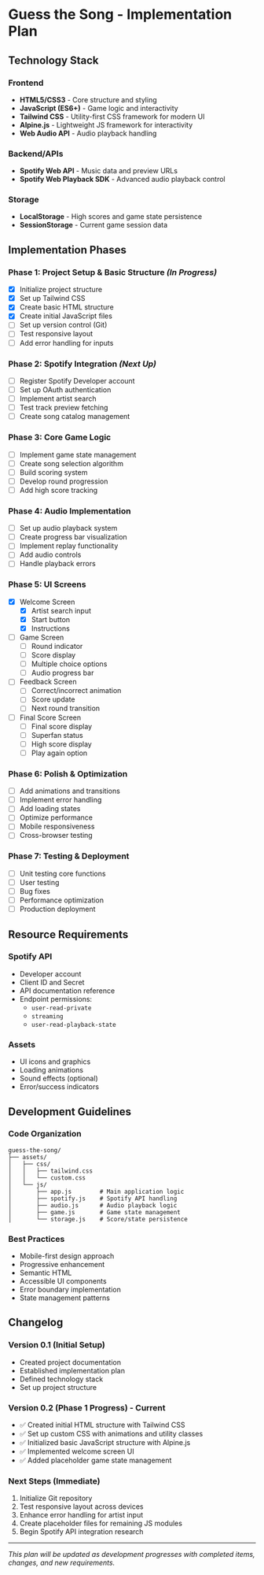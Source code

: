 # Guess the Song - Implementation Plan

## Technology Stack

### Frontend
- **HTML5/CSS3** - Core structure and styling
- **JavaScript (ES6+)** - Game logic and interactivity
- **Tailwind CSS** - Utility-first CSS framework for modern UI
- **Alpine.js** - Lightweight JS framework for interactivity
- **Web Audio API** - Audio playback handling

### Backend/APIs
- **Spotify Web API** - Music data and preview URLs
- **Spotify Web Playback SDK** - Advanced audio playback control

### Storage
- **LocalStorage** - High scores and game state persistence
- **SessionStorage** - Current game session data

## Implementation Phases

### Phase 1: Project Setup & Basic Structure _(In Progress)_
- [x] Initialize project structure
- [x] Set up Tailwind CSS
- [x] Create basic HTML structure
- [x] Create initial JavaScript files
- [ ] Set up version control (Git)
- [ ] Test responsive layout
- [ ] Add error handling for inputs

### Phase 2: Spotify Integration _(Next Up)_
- [ ] Register Spotify Developer account
- [ ] Set up OAuth authentication
- [ ] Implement artist search
- [ ] Test track preview fetching
- [ ] Create song catalog management

### Phase 3: Core Game Logic
- [ ] Implement game state management
- [ ] Create song selection algorithm
- [ ] Build scoring system
- [ ] Develop round progression
- [ ] Add high score tracking

### Phase 4: Audio Implementation
- [ ] Set up audio playback system
- [ ] Create progress bar visualization
- [ ] Implement replay functionality
- [ ] Add audio controls
- [ ] Handle playback errors

### Phase 5: UI Screens
- [x] Welcome Screen
  - [x] Artist search input
  - [x] Start button
  - [x] Instructions
- [ ] Game Screen
  - [ ] Round indicator
  - [ ] Score display
  - [ ] Multiple choice options
  - [ ] Audio progress bar
- [ ] Feedback Screen
  - [ ] Correct/incorrect animation
  - [ ] Score update
  - [ ] Next round transition
- [ ] Final Score Screen
  - [ ] Final score display
  - [ ] Superfan status
  - [ ] High score display
  - [ ] Play again option

### Phase 6: Polish & Optimization
- [ ] Add animations and transitions
- [ ] Implement error handling
- [ ] Add loading states
- [ ] Optimize performance
- [ ] Mobile responsiveness
- [ ] Cross-browser testing

### Phase 7: Testing & Deployment
- [ ] Unit testing core functions
- [ ] User testing
- [ ] Bug fixes
- [ ] Performance optimization
- [ ] Production deployment

## Resource Requirements

### Spotify API
- Developer account
- Client ID and Secret
- API documentation reference
- Endpoint permissions:
  - `user-read-private`
  - `streaming`
  - `user-read-playback-state`

### Assets
- UI icons and graphics
- Loading animations
- Sound effects (optional)
- Error/success indicators

## Development Guidelines

### Code Organization
```
guess-the-song/
├── assets/
│   ├── css/
│   │   ├── tailwind.css
│   │   └── custom.css
│   └── js/
│       ├── app.js        # Main application logic
│       ├── spotify.js    # Spotify API handling
│       ├── audio.js      # Audio playback logic
│       ├── game.js       # Game state management
│       └── storage.js    # Score/state persistence
```

### Best Practices
- Mobile-first design approach
- Progressive enhancement
- Semantic HTML
- Accessible UI components
- Error boundary implementation
- State management patterns

## Changelog

### Version 0.1 (Initial Setup)
- Created project documentation
- Established implementation plan
- Defined technology stack
- Set up project structure

### Version 0.2 (Phase 1 Progress) - Current
- ✅ Created initial HTML structure with Tailwind CSS
- ✅ Set up custom CSS with animations and utility classes
- ✅ Initialized basic JavaScript structure with Alpine.js
- ✅ Implemented welcome screen UI
- ✅ Added placeholder game state management

### Next Steps (Immediate)
1. Initialize Git repository
2. Test responsive layout across devices
3. Enhance error handling for artist input
4. Create placeholder files for remaining JS modules
5. Begin Spotify API integration research

---
*This plan will be updated as development progresses with completed items, changes, and new requirements.* 